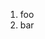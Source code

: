 ﻿<properties
	pageTitle="Node.js"
	description="Short description of the page"
	slug="node"
	keywords="css, intellisense, stylesheets"
/>

1. foo
2. bar